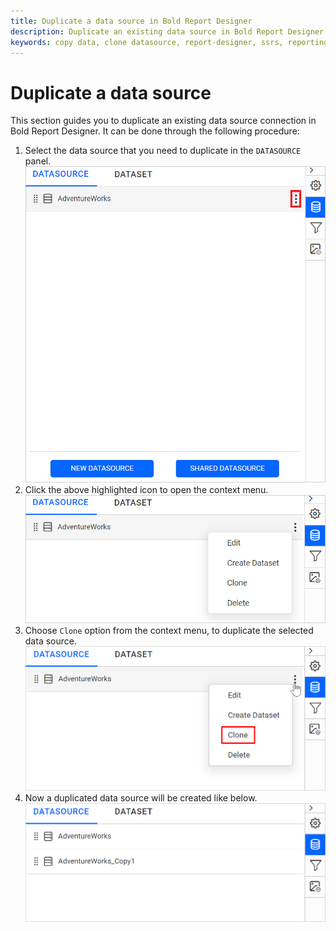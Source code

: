 ```yaml
---
title: Duplicate a data source in Bold Report Designer
description: Duplicate an existing data source in Bold Report Designer when data-level restrictions need to be imposed for report items.
keywords: copy data, clone datasource, report-designer, ssrs, reporting
---
```


# Duplicate a data source

This section guides you to duplicate an existing data source connection in Bold Report Designer. It can be done through the following procedure:

1. Select the data source that you need to duplicate in the `DATASOURCE` panel.
   ![Data source item menu icon](/static/assets/on-premise/images/report-designer/manage-data/datasource/data-source-item-menu-icon.png '#width=385px')
2. Click the above highlighted icon to open the context menu.
   ![Data panel context menu](/static/assets/on-premise/images/report-designer/manage-data/datasource/data-panel-context-menu.png '#width=410px')
3. Choose `Clone` option from the context menu, to duplicate the selected data source.
   ![Image represents the duplicate datasource icon](/static/assets/on-premise/images/report-designer/manage-data/datasource/clone-data-source-option.png '#width=410px')
4. Now a duplicated data source will be created like below.
   ![Image represents the datasource is duplicated](/static/assets/on-premise/images/report-designer/manage-data/datasource/duplicate-data-source-represenation.png '#width=410px')
